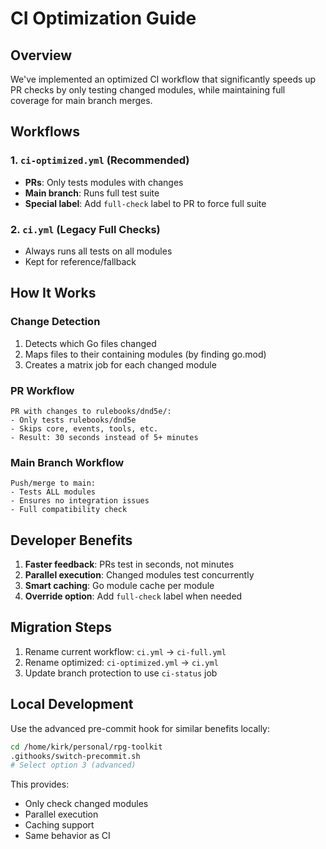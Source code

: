 # CI Optimization Guide

## Overview

We've implemented an optimized CI workflow that significantly speeds up PR checks by only testing changed modules, while maintaining full coverage for main branch merges.

## Workflows

### 1. `ci-optimized.yml` (Recommended)
- **PRs**: Only tests modules with changes
- **Main branch**: Runs full test suite
- **Special label**: Add `full-check` label to PR to force full suite

### 2. `ci.yml` (Legacy Full Checks)
- Always runs all tests on all modules
- Kept for reference/fallback

## How It Works

### Change Detection
1. Detects which Go files changed
2. Maps files to their containing modules (by finding go.mod)
3. Creates a matrix job for each changed module

### PR Workflow
```
PR with changes to rulebooks/dnd5e/:
- Only tests rulebooks/dnd5e
- Skips core, events, tools, etc.
- Result: 30 seconds instead of 5+ minutes
```

### Main Branch Workflow
```
Push/merge to main:
- Tests ALL modules
- Ensures no integration issues
- Full compatibility check
```

## Developer Benefits

1. **Faster feedback**: PRs test in seconds, not minutes
2. **Parallel execution**: Changed modules test concurrently
3. **Smart caching**: Go module cache per module
4. **Override option**: Add `full-check` label when needed

## Migration Steps

1. Rename current workflow: `ci.yml` → `ci-full.yml`
2. Rename optimized: `ci-optimized.yml` → `ci.yml`
3. Update branch protection to use `ci-status` job

## Local Development

Use the advanced pre-commit hook for similar benefits locally:
```bash
cd /home/kirk/personal/rpg-toolkit
.githooks/switch-precommit.sh
# Select option 3 (advanced)
```

This provides:
- Only check changed modules
- Parallel execution
- Caching support
- Same behavior as CI